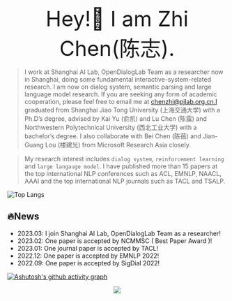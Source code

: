 <div align='center' ><font size='20'>Hey!👋 I am Zhi Chen(陈志).</font></div>

> I work at Shanghai AI Lab, OpenDialogLab Team as a researcher now in Shanghai, doing some fundamental interactive-system-related research. I am now on dialog system, semantic parsing and large language model research. If you are seeking any form of academic cooperation, please feel free to email me at chenzhi@pjlab.org.cn.I graduated from Shanghai Jiao Tong University (上海交通大学) with a Ph.D’s degree, advised by Kai Yu (俞凯) and Lu Chen (陈露) and Northwestern Polytechnical University (西北工业大学) with a bachelor’s degree. I also collaborate with Bei Chen (陈蓓) and Jian-Guang Lou (楼建光) from Microsoft Research Asia closely.

> My research interest includes `dialog system`, `reinforcement learning` and `large langauge model`. I have published more than 15 papers at the top international NLP conferences such as ACL, EMNLP, NAACL, AAAI and the top international NLP journals such as TACL and TSALP.

![Top Langs](https://github-readme-stats.vercel.app/api/top-langs/?username=wowcz&layout=compact)

## 🔥News
* 2023.03: I join Shanghai AI Lab, OpenDialogLab Team as a researcher!
* 2023.02: One paper is accepted by NCMMSC ( Best Paper Award )!
* 2023.01: One journal paper is accepted by TACL!
* 2022.12: One paper is accepted by EMNLP 2022!
* 2022.09: One paper is accepted by SigDial 2022!


[![Ashutosh's github activity graph](https://github-readme-activity-graph.vercel.app/graph?username=wowcz&theme=github-compact)](https://github.com/ashutosh00710/github-readme-activity-graph)


<div align="center"> <img src="https://github-profile-trophy.vercel.app/?username=wowcz" /> </div>